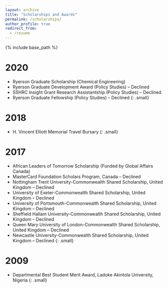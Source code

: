 ```yaml
---
layout: archive
title: "Scholarships and Awards"
permalink: /scholarships/
author_profile: true
redirect_from:
  - /resume
---
```


{% include base_path %}

2020
======
* Ryerson Graduate Scholarship (Chemical Engineering) 
* Ryerson Graduate Development Award (Policy Studies) – Declined
*	SSHRC Insight Grant Research Assistantship (Policy Studies) – Declined
* Ryerson Graduate Fellowship (Policy Studies) – Declined
{: .small}

2018
======
* H. Vincent Elliott Memorial Travel Bursary
{: .small}

2017
======
 * African Leaders of Tomorrow Scholarship (Funded by Global Affairs Canada)
 * MasterCard Foundation Scholars Program, Canada – Declined
 * Nottingham Trent University-Commonwealth Shared Scholarship, United Kingdom – Declined
 * University of Exeter-Commonwealth Shared Scholarship, United Kingdom – Declined
 * University of Portsmouth-Commonwealth Shared Scholarship, United Kingdom – Declined
 * Sheffield Hallam University-Commonwealth Shared Scholarship, United Kingdom – Declined
 * Queen Mary University of London-Commonwealth Shared Scholarship, United Kingdom – Declined
 * Newcastle University-Commonwealth Shared Scholarship, United Kingdom – Declined
 {: .small}

2009
======
 * Departmental Best Student Merit Award, Ladoke Akintola University, Nigeria
 {: .small}
